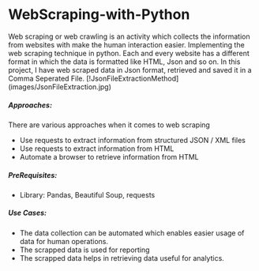# WebScraping-with-Python

Web scraping or web crawling is an activity which collects the information from websites with make the human interaction easier.
Implementing the web scraping technique in python. Each and every website has a different format in which the data is formatted like HTML, Json and so on. In this project, I have web scraped data in Json format, retrieved and saved it in a Comma Seperated File.
[!JsonFileExtractionMethod] (images/JsonFileExtraction.jpg)

##### Approaches: 
There are various approaches when it comes to web scraping
* Use requests to extract information from structured JSON / XML files
* Use requests to extract information from HTML
* Automate a browser to retrieve information from HTML

##### PreRequisites:
* Library: Pandas, Beautiful Soup, requests
    
    
##### Use Cases:
* The data collection can be automated which enables easier usage of data for human operations.
* The scrapped data is used for reporting
* The scrapped data helps in retrieving data useful for analytics.
